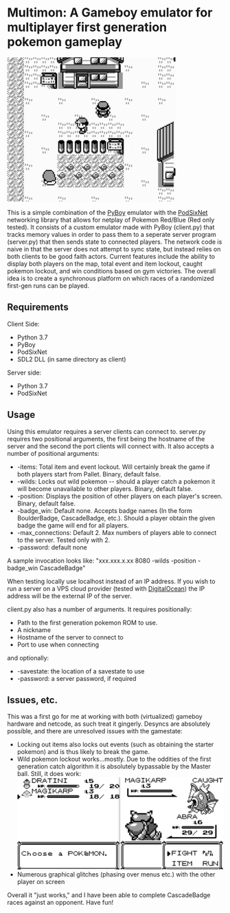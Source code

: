 # Multimon: A Gameboy emulator for multiplayer first generation pokemon gameplay

![](multichar.gif)

This is a simple combination of the [PyBoy](https://github.com/Baekalfen/PyBoy) emulator with the [PodSixNet](https://pypi.org/project/PodSixNet/) networking library that allows for netplay of Pokemon Red/Blue (Red only tested). It consists of a custom emulator made with PyBoy (client.py) that tracks memory values in order to pass them to a seperate server program (server.py) that then sends state to connected players. The network code is naive in that the server does not attempt to sync state, but instead relies on both clients to be good faith actors. Current features include the ability to display both players on the map, total event and item lockout, caught pokemon lockout, and win conditions based on gym victories.  The overall idea is to create a synchronous platform on which races of a randomized first-gen runs can be played.

## Requirements
Client Side:


* Python 3.7
* PyBoy
* PodSixNet
* SDL2 DLL (in same directory as client)


Server side:


* Python 3.7
* PodSixNet


## Usage
Using this emulator requires a server clients can connect to. server.py requires two positional arguments, the first being the hostname of the server and the second the port clients will connect with. It also accepts a number of positional arguments:


* -items: Total item and event lockout. Will certainly break the game if both players start from Pallet. Binary, default false.
* -wilds: Locks out wild pokemon -- should a player catch a pokemon it will become unavailable to other players. Binary, default false.
* -position: Displays the position of other players on each player's screen. Binary, default false.
* -badge_win: Default none. Accepts badge names (In the form BoulderBadge, CascadeBadge, etc.). Should a player obtain the given badge the game will end for all players.
* -max_connections: Default 2. Max numbers of players able to connect to the server. Tested only with 2.
* -password: default none


A sample invocation looks like: "xxx.xxx.x.xx 8080 -wilds -position -badge_win CascadeBadge"


When testing locally use localhost instead of an IP address. If you wish to run a server on a VPS cloud provider (tested with [DigitalOcean](digitalocean.com)) the IP address will be the external IP of the server.


client.py also has a number of arguments. It requires positionally:

* Path to the first generation pokemon ROM to use.
* A nickname
* Hostname of the server to connect to
* Port to use when connecting


and optionally:

* -savestate: the location of a savestate to use
* -password: a server password, if required

## Issues, etc.
This was a first go for me at working with both (virtualized) gameboy hardware and netcode, as such treat it gingerly. Desyncs are absolutely possible, and there are unresolved issues with the gamestate:

* Locking out items also locks out events (such as obtaining the starter pokemon) and is thus likely to break the game.
* Wild pokemon lockout works...mostly. Due to the oddities of the first generation catch algorithm it is absolutely bypassable by the Master ball. Still, it does work:
![catch lockout](catchlockout.png)
* Numerous graphical glitches (phasing over menus etc.) with the other player on screen


Overall it "just works," and I have been able to complete CascadeBadge races against an opponent. Have fun!
